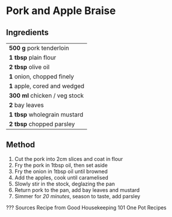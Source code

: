 # Pork and Apple Braise

<!--
![pork-apple-braise.jpg](https://vole.wtf/plaiceholder-images/portrait.jpg){ width="50%" align="right" loading="lazy"}
-->

## Ingredients

|                                |
| ------------------------------ |
| **500 g** pork tenderloin      |
| **1 tbsp** plain flour         |
| **2 tbsp** olive oil           |
| **1** onion, chopped finely    |
| **1** apple, cored and wedged  |
| **300 ml** chicken / veg stock |
| **2** bay leaves               |
| **1 tbsp** wholegrain mustard  |
| **2 tbsp** chopped parsley     |

## Method

1. Cut the pork into 2cm slices and coat in flour
2. Fry the pork in 1tbsp oil, then set aside
3. Fry the onion in 1tbsp oil until browned
4. Add the apples, cook until caramelised
5. Slowly stir in the stock, deglazing the pan
6. Return pork to the pan, add bay leaves and mustard
7. Simmer for _20 minutes_, season to taste, add parsley

??? Sources
    Recipe from Good Housekeeping 101 One Pot Recipes